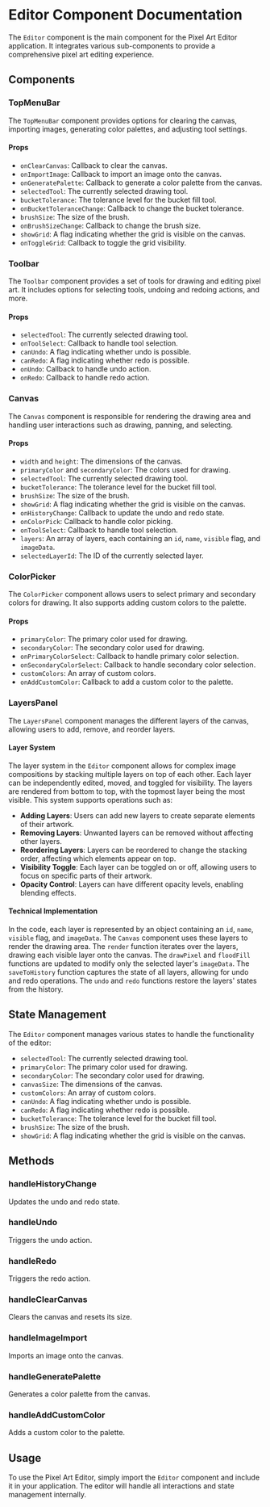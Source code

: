# Editor Component Documentation

The `Editor` component is the main component for the Pixel Art Editor application. It integrates various sub-components to provide a comprehensive pixel art editing experience.

## Components

### TopMenuBar

The `TopMenuBar` component provides options for clearing the canvas, importing images, generating color palettes, and adjusting tool settings.

#### Props

- `onClearCanvas`: Callback to clear the canvas.
- `onImportImage`: Callback to import an image onto the canvas.
- `onGeneratePalette`: Callback to generate a color palette from the canvas.
- `selectedTool`: The currently selected drawing tool.
- `bucketTolerance`: The tolerance level for the bucket fill tool.
- `onBucketToleranceChange`: Callback to change the bucket tolerance.
- `brushSize`: The size of the brush.
- `onBrushSizeChange`: Callback to change the brush size.
- `showGrid`: A flag indicating whether the grid is visible on the canvas.
- `onToggleGrid`: Callback to toggle the grid visibility.

### Toolbar

The `Toolbar` component provides a set of tools for drawing and editing pixel art. It includes options for selecting tools, undoing and redoing actions, and more.

#### Props

- `selectedTool`: The currently selected drawing tool.
- `onToolSelect`: Callback to handle tool selection.
- `canUndo`: A flag indicating whether undo is possible.
- `canRedo`: A flag indicating whether redo is possible.
- `onUndo`: Callback to handle undo action.
- `onRedo`: Callback to handle redo action.

### Canvas

The `Canvas` component is responsible for rendering the drawing area and handling user interactions such as drawing, panning, and selecting.

#### Props

- `width` and `height`: The dimensions of the canvas.
- `primaryColor` and `secondaryColor`: The colors used for drawing.
- `selectedTool`: The currently selected drawing tool.
- `bucketTolerance`: The tolerance level for the bucket fill tool.
- `brushSize`: The size of the brush.
- `showGrid`: A flag indicating whether the grid is visible on the canvas.
- `onHistoryChange`: Callback to update the undo and redo state.
- `onColorPick`: Callback to handle color picking.
- `onToolSelect`: Callback to handle tool selection.
- `layers`: An array of layers, each containing an `id`, `name`, `visible` flag, and `imageData`.
- `selectedLayerId`: The ID of the currently selected layer.

### ColorPicker

The `ColorPicker` component allows users to select primary and secondary colors for drawing. It also supports adding custom colors to the palette.

#### Props

- `primaryColor`: The primary color used for drawing.
- `secondaryColor`: The secondary color used for drawing.
- `onPrimaryColorSelect`: Callback to handle primary color selection.
- `onSecondaryColorSelect`: Callback to handle secondary color selection.
- `customColors`: An array of custom colors.
- `onAddCustomColor`: Callback to add a custom color to the palette.

### LayersPanel

The `LayersPanel` component manages the different layers of the canvas, allowing users to add, remove, and reorder layers.

#### Layer System

The layer system in the `Editor` component allows for complex image compositions by stacking multiple layers on top of each other. Each layer can be independently edited, moved, and toggled for visibility. The layers are rendered from bottom to top, with the topmost layer being the most visible. This system supports operations such as:

- **Adding Layers**: Users can add new layers to create separate elements of their artwork.
- **Removing Layers**: Unwanted layers can be removed without affecting other layers.
- **Reordering Layers**: Layers can be reordered to change the stacking order, affecting which elements appear on top.
- **Visibility Toggle**: Each layer can be toggled on or off, allowing users to focus on specific parts of their artwork.
- **Opacity Control**: Layers can have different opacity levels, enabling blending effects.

#### Technical Implementation

In the code, each layer is represented by an object containing an `id`, `name`, `visible` flag, and `imageData`. The `Canvas` component uses these layers to render the drawing area. The `render` function iterates over the layers, drawing each visible layer onto the canvas. The `drawPixel` and `floodFill` functions are updated to modify only the selected layer's `imageData`. The `saveToHistory` function captures the state of all layers, allowing for undo and redo operations. The `undo` and `redo` functions restore the layers' states from the history.

## State Management

The `Editor` component manages various states to handle the functionality of the editor:

- `selectedTool`: The currently selected drawing tool.
- `primaryColor`: The primary color used for drawing.
- `secondaryColor`: The secondary color used for drawing.
- `canvasSize`: The dimensions of the canvas.
- `customColors`: An array of custom colors.
- `canUndo`: A flag indicating whether undo is possible.
- `canRedo`: A flag indicating whether redo is possible.
- `bucketTolerance`: The tolerance level for the bucket fill tool.
- `brushSize`: The size of the brush.
- `showGrid`: A flag indicating whether the grid is visible on the canvas.

## Methods

### handleHistoryChange

Updates the undo and redo state.

### handleUndo

Triggers the undo action.

### handleRedo

Triggers the redo action.

### handleClearCanvas

Clears the canvas and resets its size.

### handleImageImport

Imports an image onto the canvas.

### handleGeneratePalette

Generates a color palette from the canvas.

### handleAddCustomColor

Adds a custom color to the palette.

## Usage

To use the Pixel Art Editor, simply import the `Editor` component and include it in your application. The editor will handle all interactions and state management internally.
